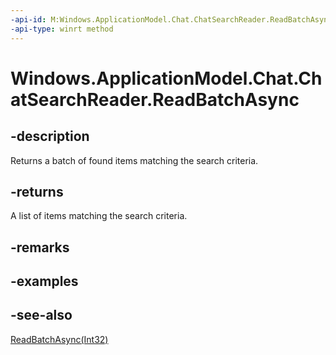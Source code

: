 ----api-id: M:Windows.ApplicationModel.Chat.ChatSearchReader.ReadBatchAsync
-api-type: winrt method
---<!-- Method syntaxpublic Windows.Foundation.IAsyncOperation<Windows.Foundation.Collections.IVectorView<Windows.ApplicationModel.Chat.IChatItem>> ReadBatchAsync()--># Windows.ApplicationModel.Chat.ChatSearchReader.ReadBatchAsync## -descriptionReturns a batch of found items matching the search criteria.## -returnsA list of items matching the search criteria.## -remarks## -examples## -see-also[ReadBatchAsync(Int32)](chatsearchreader_readbatchasync_1346490639.md)